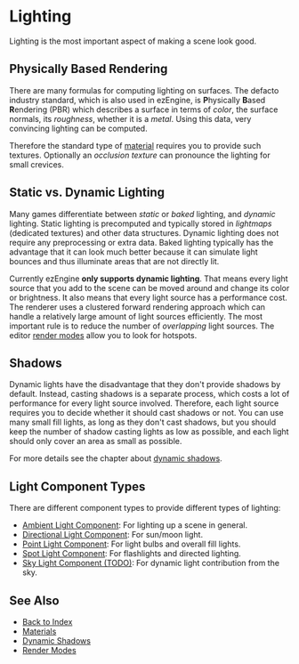 # Lighting

Lighting is the most important aspect of making a scene look good.

## Physically Based Rendering

There are many formulas for computing lighting on surfaces. The defacto industry standard, which is also used in ezEngine, is **P**hysically **B**ased **R**endering (PBR) which describes a surface in terms of *color*, the surface normals, its *roughness*, whether it is a *metal*. Using this data, very convincing lighting can be computed.

Therefore the standard type of [material](../../materials/materials-overview.md) requires you to provide such textures. Optionally an *occlusion texture* can pronounce the lighting for small crevices.

## Static vs. Dynamic Lighting

Many games differentiate between *static* or *baked* lighting, and *dynamic* lighting. Static lighting is precomputed and typically stored in *lightmaps* (dedicated textures) and other data structures. Dynamic lighting does not require any preprocessing or extra data. Baked lighting typically has the advantage that it can look much better because it can simulate light bounces and thus illuminate areas that are not directly lit.

Currently ezEngine **only supports dynamic lighting**. That means every light source that you add to the scene can be moved around and change its color or brightness. It also means that every light source has a performance cost. The renderer uses a clustered forward rendering approach which can handle a relatively large amount of light sources efficiently. The most important rule is to reduce the number of *overlapping* light sources. The editor [render modes](../../editor/editor-views.md#render-modes) allow you to look for hotspots.

## Shadows

Dynamic lights have the disadvantage that they don't provide shadows by default. Instead, casting shadows is a separate process, which costs a lot of performance for every light source involved. Therefore, each light source requires you to decide whether it should cast shadows or not. You can use many small fill lights, as long as they don't cast shadows, but you should keep the number of shadow casting lights as low as possible, and each light should only cover an area as small as possible.

For more details see the chapter about [dynamic shadows](dynamic-shadows.md).

## Light Component Types

There are different component types to provide different types of lighting:

* [Ambient Light Component](ambient-light-component.md): For lighting up a scene in general.
* [Directional Light Component](directional-light-component.md): For sun/moon light.
* [Point Light Component](point-light-component.md): For light bulbs and overall fill lights.
* [Spot Light Component](spot-light-component.md): For flashlights and directed lighting.
* [Sky Light Component (TODO)](sky-light-component.md): For dynamic light contribution from the sky.

## See Also

* [Back to Index](../../index.md)
* [Materials](../../materials/materials-overview.md)
* [Dynamic Shadows](dynamic-shadows.md)
* [Render Modes](../../editor/editor-views.md#render-modes)